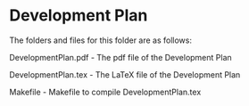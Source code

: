 # Development Plan

The folders and files for this folder are as follows:

DevelopmentPlan.pdf - The pdf file of the Development Plan

DevelopmentPlan.tex - The LaTeX file of the Development Plan

Makefile - Makefile to compile DevelopmentPlan.tex
